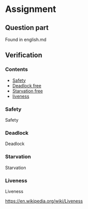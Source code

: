 # Assignment

## Question part
Found in english.md


## Verification

### Contents
- [Safety](#Safety)
- [Deadlock free](#Deadlock)
- [Starvation free](#Starvation)
- [liveness](#Liveness)

### Safety

Safety

### Deadlock

Deadlock

### Starvation

Starvation

### Liveness

Liveness









https://en.wikipedia.org/wiki/Liveness
